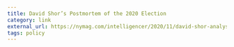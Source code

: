 ```yaml
---
title: David Shor’s Postmortem of the 2020 Election
category: link
external_url: https://nymag.com/intelligencer/2020/11/david-shor-analysis-2020-election-autopsy-democrats-polls.html
tags: policy
---
```

